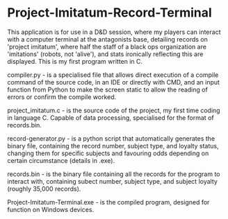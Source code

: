 # Project-Imitatum-Record-Terminal
This application is for use in a D&amp;D session, where my players can interact with a computer terminal at the antagonists base, detailing records on 'project imitatum', where half the staff of a black ops organization are 'imitations' (robots, not 'alive'), and stats ironically reflecting this are displayed. This is my first program written in C.

compiler.py - is a specialised file that allows direct execution of a compile command of the source code, in an IDE or directly with CMD, and an input function from Python to make the screen static to allow the reading of errors or confirm the compile worked.

project_imitatum.c - is the source code of the project, my first time coding in language C. Capable of data processing, specialised for the format of records.bin.

record-generator.py - is a python script that automatically generates the binary file, containing the record number, subject type, and loyalty status, changing them for specific subjects and favouring odds depending on certain circumstance (details in .exe).

records.bin - is the binary file containing all the records for the program to interact with, containing subect number, subject type, and subject loyalty (roughly 35,000 records).

Project-Imitatum-Terminal.exe - is the compiled program, designed for function on Windows devices.
